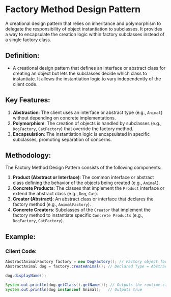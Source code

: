 # Factory Method Design Pattern

A creational design pattern that relies on inheritance and polymorphism to delegate the responsibility of object instantiation to subclasses. It provides a way to encapsulate the creation logic within factory subclasses instead of a single factory class.

## Definition:

- A creational design pattern that defines an interface or abstract class for creating an object but lets the subclasses decide which class to instantiate. It allows the instantiation logic to vary independently of the client code.

## Key Features:

1. **Abstraction**: The client uses an interface or abstract type (e.g., `Animal`) without depending on concrete implementations.
2. **Polymorphism**: The creation of objects is handled by subclasses (e.g., `DogFactory`, `CatFactory`) that override the factory method.
3. **Encapsulation**: The instantiation logic is encapsulated in specific subclasses, promoting separation of concerns.

## Methodology:

The Factory Method Design Pattern consists of the following components:

1. **Product (Abstract or Interface)**: The common interface or abstract class defining the behavior of the objects being created (e.g., `Animal`).
2. **Concrete Products**: The classes that implement the `Product` interface or extend the abstract class (e.g., `Dog`, `Cat`).
3. **Creator (Abstract)**: An abstract class or interface that declares the factory method (e.g., `AnimalFactory`).
4. **Concrete Creators**: Subclasses of the `Creator` that implement the factory method to instantiate specific `Concrete Products` (e.g., `DogFactory`, `CatFactory`).

## Example:

### Client Code:

```java
AbstractAnimalFactory factory = new DogFactory(); // Factory object for Dog
AbstractAnimal dog = factory.createAnimal(); // Declared Type = AbstractAnimal, Runtime Type = Dog

dog.displayName();

System.out.println(dog.getClass().getName()); // Outputs the runtime class of the object
System.out.println(dog instanceof Animal);   // Outputs true
